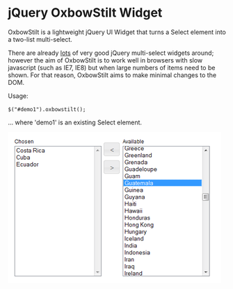 # jQuery OxbowStilt Widget

OxbowStilt is a lightweight jQuery UI Widget that turns a Select element into a two-list multi-select.

There are already [lots][1] of very good jQuery multi-select widgets around; however the aim of OxbowStilt 
is to work well in browsers with slow javascript (such as IE7, IE8) but when large numbers of items need to be shown.
For that reason, OxbowStilt aims to make minimal changes to the DOM.

Usage:

    $("#demo1").oxbowstilt();
	
... where 'demo1' is an existing Select element. 

![Example](/demos/screenshot.gif)

[1]: http://www.codeulike.com/2012/04/jquery-multiselect-widgets.html